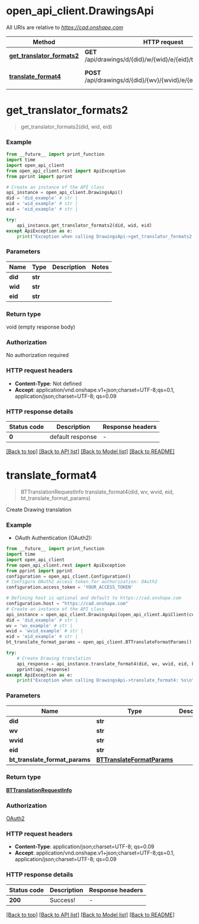 # open_api_client.DrawingsApi

All URIs are relative to *https://cad.onshape.com*

Method | HTTP request | Description
------------- | ------------- | -------------
[**get_translator_formats2**](DrawingsApi.md#get_translator_formats2) | **GET** /api/drawings/d/{did}/w/{wid}/e/{eid}/translationformats | 
[**translate_format4**](DrawingsApi.md#translate_format4) | **POST** /api/drawings/d/{did}/{wv}/{wvid}/e/{eid}/translations | Create Drawing translation


# **get_translator_formats2**
> get_translator_formats2(did, wid, eid)



### Example

```python
from __future__ import print_function
import time
import open_api_client
from open_api_client.rest import ApiException
from pprint import pprint

# Create an instance of the API class
api_instance = open_api_client.DrawingsApi()
did = 'did_example' # str | 
wid = 'wid_example' # str | 
eid = 'eid_example' # str | 

try:
    api_instance.get_translator_formats2(did, wid, eid)
except ApiException as e:
    print("Exception when calling DrawingsApi->get_translator_formats2: %s\n" % e)
```

### Parameters

Name | Type | Description  | Notes
------------- | ------------- | ------------- | -------------
 **did** | **str**|  | 
 **wid** | **str**|  | 
 **eid** | **str**|  | 

### Return type

void (empty response body)

### Authorization

No authorization required

### HTTP request headers

 - **Content-Type**: Not defined
 - **Accept**: application/vnd.onshape.v1+json;charset=UTF-8;qs=0.1, application/json;charset=UTF-8; qs=0.09

### HTTP response details
| Status code | Description | Response headers |
|-------------|-------------|------------------|
**0** | default response |  -  |

[[Back to top]](#) [[Back to API list]](../README.md#documentation-for-api-endpoints) [[Back to Model list]](../README.md#documentation-for-models) [[Back to README]](../README.md)

# **translate_format4**
> BTTranslationRequestInfo translate_format4(did, wv, wvid, eid, bt_translate_format_params)

Create Drawing translation

### Example

* OAuth Authentication (OAuth2):
```python
from __future__ import print_function
import time
import open_api_client
from open_api_client.rest import ApiException
from pprint import pprint
configuration = open_api_client.Configuration()
# Configure OAuth2 access token for authorization: OAuth2
configuration.access_token = 'YOUR_ACCESS_TOKEN'

# Defining host is optional and default to https://cad.onshape.com
configuration.host = "https://cad.onshape.com"
# Create an instance of the API class
api_instance = open_api_client.DrawingsApi(open_api_client.ApiClient(configuration))
did = 'did_example' # str | 
wv = 'wv_example' # str | 
wvid = 'wvid_example' # str | 
eid = 'eid_example' # str | 
bt_translate_format_params = open_api_client.BTTranslateFormatParams() # BTTranslateFormatParams | 

try:
    # Create Drawing translation
    api_response = api_instance.translate_format4(did, wv, wvid, eid, bt_translate_format_params)
    pprint(api_response)
except ApiException as e:
    print("Exception when calling DrawingsApi->translate_format4: %s\n" % e)
```

### Parameters

Name | Type | Description  | Notes
------------- | ------------- | ------------- | -------------
 **did** | **str**|  | 
 **wv** | **str**|  | 
 **wvid** | **str**|  | 
 **eid** | **str**|  | 
 **bt_translate_format_params** | [**BTTranslateFormatParams**](BTTranslateFormatParams.md)|  | 

### Return type

[**BTTranslationRequestInfo**](BTTranslationRequestInfo.md)

### Authorization

[OAuth2](../README.md#OAuth2)

### HTTP request headers

 - **Content-Type**: application/json;charset=UTF-8; qs=0.09
 - **Accept**: application/vnd.onshape.v1+json;charset=UTF-8;qs=0.1, application/json;charset=UTF-8; qs=0.09

### HTTP response details
| Status code | Description | Response headers |
|-------------|-------------|------------------|
**200** | Success! |  -  |

[[Back to top]](#) [[Back to API list]](../README.md#documentation-for-api-endpoints) [[Back to Model list]](../README.md#documentation-for-models) [[Back to README]](../README.md)

